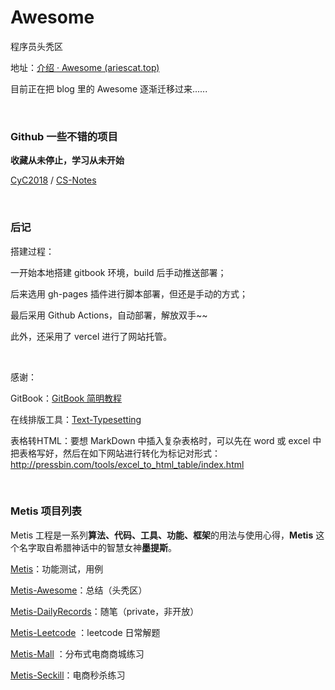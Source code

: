 # Awesome
程序员头秃区

地址：[介绍 · Awesome (ariescat.top)](https://awesome.ariescat.top/)

目前正在把 blog 里的 Awesome 逐渐迁移过来......

<br>



### Github 一些不错的项目

**收藏从未停止，学习从未开始**

[CyC2018](https://github.com/CyC2018) / [CS-Notes](https://github.com/CyC2018/CS-Notes)

<br>



### 后记

搭建过程：

一开始本地搭建 gitbook 环境，build 后手动推送部署；

后来选用 gh-pages 插件进行脚本部署，但还是手动的方式；

最后采用 Github Actions，自动部署，解放双手~~

此外，还采用了 vercel 进行了网站托管。

<br>

感谢：

GitBook：[GitBook 简明教程 ](https://www.mapull.com/gitbook/comscore/)

在线排版工具：[Text-Typesetting](https://github.com/CyC2018/Text-Typesetting)

表格转HTML：要想 MarkDown 中插入复杂表格时，可以先在 word 或 excel 中把表格写好，然后在如下网站进行转化为标记对形式：http://pressbin.com/tools/excel_to_html_table/index.html

<br>



### Metis 项目列表

Metis 工程是一系列**算法、代码、工具、功能、框架**的用法与使用心得，**Metis** 这个名字取自希腊神话中的智慧女神**墨提斯**。

[Metis](https://github.com/Ariescat/Metis)：功能测试，用例

[Metis-Awesome](https://github.com/Ariescat/Metis-Awesome)：总结（头秃区）

[Metis-DailyRecords](https://github.com/Ariescat/Metis-DailyRecords)：随笔（private，非开放）

[Metis-Leetcode](https://github.com/Ariescat/Metis-Leetcode) ：leetcode 日常解题

[Metis-Mall](https://github.com/Ariescat/Metis-Mall) ：分布式电商商城练习

[Metis-Seckill](https://github.com/Ariescat/Metis-Seckill)：电商秒杀练习
